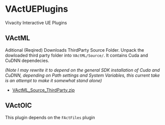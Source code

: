 # VActUEPlugins
Vivacity Interactive UE Plugins

## VActML
Aditional (Reqired) Downloads ThirdParty Source Folder. Unpack the dowloaded third party folder into ``VActML/Source/``. It contains Cuda and CuDNN dependecies.

_(Note I may rewrite it to depend on the general SDK installation of Cuda and CuDNN, depending on Path settings and System Variables, this current take is an attempt to make it somewhat stand alone)_
- [VActML_Source_ThirdParty.zip](https://drive.google.com/file/d/1gFahD7kSydta6d4YZs3LgYqo54lmAFfP/view?usp=sharing "ThirdParty zip file dependencys")

## VActOIC
This plugin depends on the ``FActFiles`` plugin